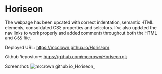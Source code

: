 # Horiseon
The webpage has been updated with correct indentation, semantic HTML elements, consolidated CSS properties and selectors. I've also updated the nav links to work properly and added comments throughout both the HTML and CSS file.

Deployed URL: https://mccrown.github.io/Horiseon/

Github Repository: https://github.com/mccrown/Horiseon.git

Screenshot: ![mccrown github io_Horiseon_](https://user-images.githubusercontent.com/6404921/150811507-a6e9d5d6-cf06-4274-add6-8d3ac983e4ae.png)